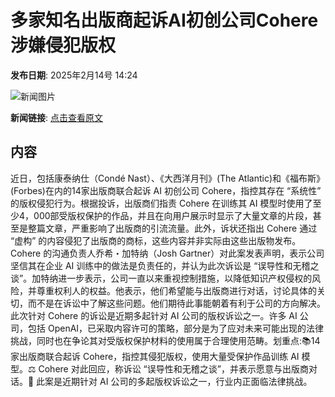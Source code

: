# ​多家知名出版商起诉AI初创公司Cohere涉嫌侵犯版权

**发布日期**: 2025年2月14号 14:24

![新闻图片](https://pic.chinaz.com/picmap/201811151621146966_87.jpg)

**新闻链接**: [点击查看原文](https://www.aibase.com/zh/news/15385)

## 内容

近日，包括康泰纳仕（Condé Nast）、《大西洋月刊》(The Atlantic)和《福布斯》(Forbes)在内的14家出版商联合起诉 AI 初创公司 Cohere，指控其存在 “系统性” 的版权侵犯行为。根据投诉，出版商们指责 Cohere 在训练其 AI 模型时使用了至少4，000部受版权保护的作品，并且在向用户展示时显示了大量文章的片段，甚至是整篇文章，严重影响了出版商的引流流量。此外，诉状还指出 Cohere 通过 “虚构” 的内容侵犯了出版商的商标，这些内容并非实际由这些出版物发布。Cohere 的沟通负责人乔希・加特纳（Josh Gartner）对此案发表声明，表示公司坚信其在企业 AI 训练中的做法是负责任的，并认为此次诉讼是 “误导性和无稽之谈”。加特纳进一步表示，公司一直以来重视控制措施，以降低知识产权侵权的风险，并尊重权利人的权益。他表示，他们希望能与出版商进行对话，讨论具体的关切，而不是在诉讼中了解这些问题。他们期待此事能朝着有利于公司的方向解决。此次针对 Cohere 的诉讼是近期多起针对 AI 公司的版权诉讼之一。许多 AI 公司，包括 OpenAI，已采取内容许可的策略，部分是为了应对未来可能出现的法律挑战，同时也在争论其对受版权保护材料的使用属于合理使用范畴。划重点:📚14家出版商联合起诉 Cohere，指控其侵犯版权，使用大量受保护作品训练 AI 模型。⚖️ Cohere 对此回应，称诉讼 “误导性和无稽之谈”，并表示愿意与出版商对话。📰 此案是近期针对 AI 公司的多起版权诉讼之一，行业内正面临法律挑战。
